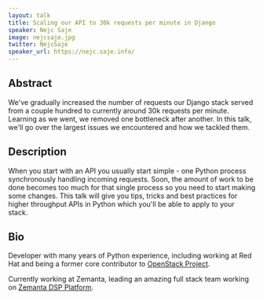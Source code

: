 ```yaml
---
layout: talk
title: Scaling our API to 30k requests per minute in Django
speaker: Nejc Saje
image: nejcsaje.jpg
twitter: NejcSaje
speaker_url: https://nejc.saje.info/
---
```


## Abstract
We've gradually increased the number of requests our Django stack served from a couple hundred to currently around 30k requests per minute. Learning as we went, we removed one bottleneck after another. In this talk, we'll go over the largest issues we encountered and how we tackled them.

## Description
When you start with an API you usually start simple - one Python process synchronously handling incoming requests. Soon, the amount of work to be done becomes too much for that single process so you need to start making some changes. This talk will give you tips, tricks and best practices for higher throughput APIs in Python which you'll be able to apply to your stack.

## Bio
Developer with many years of Python experience, including working at Red Hat and being a former core contributor to [OpenStack Project](https://www.openstack.org/).

Currently working at Zemanta, leading an amazing full stack team working on [Zemanta DSP Platform](http://www.zemanta.com/).


